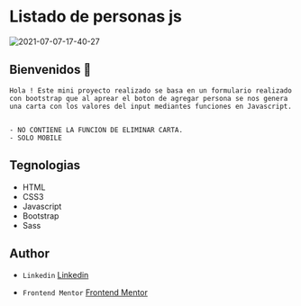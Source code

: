 # Listado de personas js
![2021-07-07-17-40-27](https://user-images.githubusercontent.com/80013958/124827580-9679b800-df4c-11eb-981d-d59558fcce2d.gif)

## Bienvenidos 👋
    Hola ! Este mini proyecto realizado se basa en un formulario realizado
    con bootstrap que al aprear el boton de agregar persona se nos genera 
    una carta con los valores del input mediantes funciones en Javascript.


    - NO CONTIENE LA FUNCION DE ELIMINAR CARTA.
    - SOLO MOBILE
    

## Tegnologias 
* HTML 
* CSS3
* Javascript
* Bootstrap
* Sass

## Author
- `Linkedin` [Linkedin](https://www.linkedin.com/in/leanquiroga95/)

- `Frontend Mentor` [Frontend Mentor](https://www.frontendmentor.io/profile/leandroquiroga)
